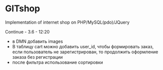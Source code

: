 GITshop
=======

Implementation of internet shop on PHP/MySQL(pdo)/JQuery


Continue - 3.6 - 12:20

- в DMN добавить images
- В таблицу cart можно добавить user_id, чтобы формировать заказ,
если пользователь не зарегистрирован, то продолжить оформление заказа без регистрации
- после фильтра использование сортировки